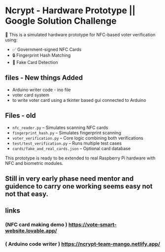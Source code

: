 # Ncrypt - Hardware Prototype || Google Solution Challenge

🧠 This is a simulated hardware prototype for NFC-based voter verification using:
- ✅ Government-signed NFC Cards
- 🔒 Fingerprint Hash Matching
- 🚨 Fake Card Detection

## files - New things Added
- Arduino writer code - ino file
- voter card system 
- to write voter card using a tkinter based gui connected to Arduino 

## Files - old
- `nfc_reader.py` – Simulates scanning NFC cards
- `fingerprint_hash.py` – Simulates fingerprint scanning
- `voter_verification.py` – Core logic combining both verifications
- `test/test_verification.py` – Runs multiple test cases
- `cards/fake_and_real_cards.json` – Optional card database

This prototype is ready to be extended to real Raspberry Pi hardware with NFC and biometric modules.

## Still in very early phase need mentor and guidence to carry one working seems easy not not that easy.

## links
     
### (NFC card making demo ) https://vote-smart-website.lovable.app/
### ( Arduino code writer ) https://ncrypt-team-mango.netlify.app/
